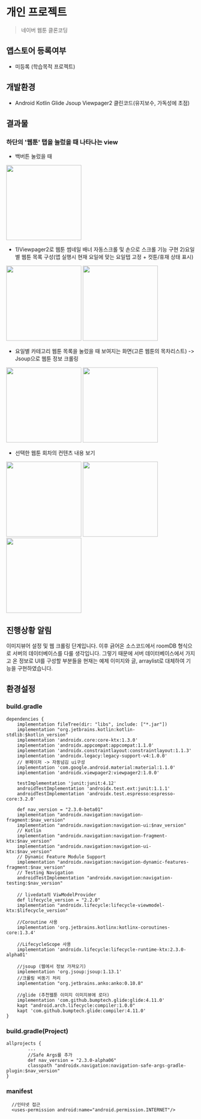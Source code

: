개인 프로젝트
==============
>네이버 웹툰 클론코딩

앱스토어 등록여부
-----------------
* 미등록 (학습목적 프로젝트)

개발환경
-----------------
* Android Kotlin Glide Jsoup Viewpager2 클린코드(유지보수, 가독성에 초점)

결과물
-----------------
### 하단의 '웹툰' 탭을 눌렀을 때 나타나는 view
- 백버튼 눌렀을 때
<div>
  <img width="200", src="https://user-images.githubusercontent.com/43267195/110272880-9a351680-800e-11eb-954e-2664d85db5bf.PNG">
</div>

- 1)Viewpager2로 웹툰 썸네일 배너 자동스크롤 및 손으로 스크롤 기능 구현 2)요일별 웹툰 목록 구성(앱 실행시 현재 요일에 맞는 요일탭 고정 + 컷툰/휴재 상태 표시)
<div>
  <img width="200", src="https://user-images.githubusercontent.com/43267195/110273049-0d3e8d00-800f-11eb-9cad-b8f705184187.gif">
  <img width="200", src="https://user-images.githubusercontent.com/43267195/110273300-a53c7680-800f-11eb-9627-901262e9c44d.gif">
</div>

- 요일별 카테고리 웹툰 목록을 눌렀을 때 보여지는 화면(고른 웹툰의 목차리스트) -> Jsoup으로 웹툰 정보 크롤링
<div>
  <img width="200", src="https://user-images.githubusercontent.com/43267195/110915675-49e5ed80-835b-11eb-8402-89da3afbf263.gif">
  <img width="200", src="https://user-images.githubusercontent.com/43267195/98893008-e8b12900-24e4-11eb-9565-23c31f7becf8.jpg">
</div>

- 선택한 웹툰 회차의 컨텐츠 내용 보기 
<div>
  <img width="200", src="https://user-images.githubusercontent.com/43267195/98905111-35edc480-24fe-11eb-96e7-76a4c3943532.gif">
  <img width="200", src="https://user-images.githubusercontent.com/43267195/98905148-456d0d80-24fe-11eb-9f0e-eff97c104026.gif">
  <img width="200", src="https://user-images.githubusercontent.com/43267195/99513371-e90e6000-29cd-11eb-8415-fa5f8c22557e.gif">
</div>

## 진행상황 알림
이미지뷰어 설정 및 웹 크롤링 단계입니다. 이후 긁어온 소스코드에서 roomDB 형식으로 서버의 데이터베이스를 다룰 생각입니다. 그렇기 때문에 서버 데이터베이스에서 가지고 온 정보로 UI를 구성할 부분들을 현재는 예제 이미지와 글, arraylist로 대체하여 기능을 구현하였습니다. 
 
환경설정
-----------------
### build.gradle
```
dependencies {
    implementation fileTree(dir: "libs", include: ["*.jar"])
    implementation "org.jetbrains.kotlin:kotlin-stdlib:$kotlin_version"
    implementation 'androidx.core:core-ktx:1.3.0'
    implementation 'androidx.appcompat:appcompat:1.1.0'
    implementation 'androidx.constraintlayout:constraintlayout:1.1.3'
    implementation 'androidx.legacy:legacy-support-v4:1.0.0'
    // 뷰페이저 -> 자동넘김 ui구성
    implementation 'com.google.android.material:material:1.1.0'
    implementation 'androidx.viewpager2:viewpager2:1.0.0'

    testImplementation 'junit:junit:4.12'
    androidTestImplementation 'androidx.test.ext:junit:1.1.1'
    androidTestImplementation 'androidx.test.espresso:espresso-core:3.2.0'

    def nav_version = "2.3.0-beta01"
    implementation "androidx.navigation:navigation-fragment:$nav_version"
    implementation "androidx.navigation:navigation-ui:$nav_version"
    // Kotlin
    implementation "androidx.navigation:navigation-fragment-ktx:$nav_version"
    implementation "androidx.navigation:navigation-ui-ktx:$nav_version"
    // Dynamic Feature Module Support
    implementation "androidx.navigation:navigation-dynamic-features-fragment:$nav_version"
    // Testing Navigation
    androidTestImplementation "androidx.navigation:navigation-testing:$nav_version"

    // livedata의 ViwModelProvider
    def lifecycle_version = "2.2.0"
    implementation "androidx.lifecycle:lifecycle-viewmodel-ktx:$lifecycle_version"

    //Coroutine 사용
    implementation 'org.jetbrains.kotlinx:kotlinx-coroutines-core:1.3.4'

    //LifecycleScope 사용
    implementation 'androidx.lifecycle:lifecycle-runtime-ktx:2.3.0-alpha01'
    
    //jsoup (웹에서 정보 가져오기)
    implementation 'org.jsoup:jsoup:1.13.1'
    //크롤링 비동기 처리
    implementation "org.jetbrains.anko:anko:0.10.8"

    //glide (추천웹툰 이미지 이미지뷰에 로더)
    implementation 'com.github.bumptech.glide:glide:4.11.0'
    kapt "android.arch.lifecycle:compiler:1.0.0"
    kapt 'com.github.bumptech.glide:compiler:4.11.0'
}
```
### build.gradle(Project)
```
allprojects {
        ...
        //Safe Args를 추가
        def nav_version = "2.3.0-alpha06"
        classpath "androidx.navigation:navigation-safe-args-gradle-plugin:$nav_version"
}
```
### manifest
```
  //인터넷 접근
  <uses-permission android:name="android.permission.INTERNET"/> 
```
